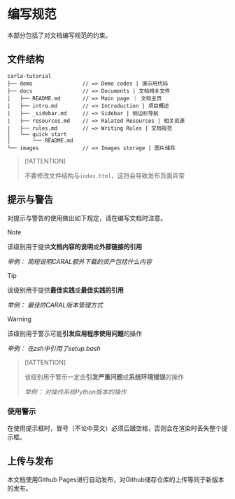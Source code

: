 #  编写规范
本部分包括了对文档编写规范的约束。

## 文件结构

```
carla-tutorial
├── demo                // => Demo codes | 演示用代码
├── docs                // => Documents | 文档相关文件
│   ├── README.md       // => Main page ｜ 文档主页
|   ├── intro.md        // => Introduction | 项目概述
|   ├── _sidebar.md     // => Sidebar | 侧边栏导航
|   ├── resources.md    // => Ralated Resources | 相关资源
|   ├── rules.md        // => Writing Rules | 文档规范
│   └── quick_start    
│       └── README.md  
└── images              // => Images storage | 图片储存
```

> [!ATTENTION]
>
>不要修改文件结构与`index.html`，这将会导致发布页面异常

## 提示与警告

对提示与警告的使用做出如下规定，请在编写文档时注意。

> [!NOTE]
> 
> 该级别用于提供**文档内容的说明**或**外部链接的引用**
> 
> *举例： 简短说明CARAL额外下载的资产包括什么内容*

> [!TIP]
> 
> 该级别用于提供**最佳实践**或**最佳实践的引用**
>
> *举例： 最佳的CARAL版本管理方式*

> [!WARNING]
> 
> 该级别用于警示可能**引发应用程序使用问题**的操作
> 
> *举例： 在zsh中引用了setup.bash*

> [!ATTENTION]
> 
> 该级别用于警示一定会**引发严重问题**或**系统环境错误**的操作
> 
> *举例： 对操作系统Python版本的操作*

### 使用警示

在使用提示框时，冒号（不论中英文）必须后跟空格，否则会在渲染时丢失整个提示框。

## 上传与发布

本文档使用Github Pages进行自动发布，对Github储存仓库的上传等同于新版本的发布。